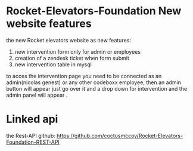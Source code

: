 # Rocket-Elevators-Foundation New website features

the new Rocket elevators website as new features:

1. new intervention form only for admin or employees
2. creation of a zendesk ticket when form submit 
3. new intervention table in mysql


to acces the intervention page you need to be connected as an admin(nicolas genest) or any other codeboxx employee,
then an admin button will appear just go over it and a drop down for intervention and the admin panel will appear .

# Linked api

the Rest-API github: https://github.com/coctusmccoy/Rocket-Elevators-Foundation-REST-API
